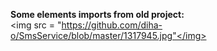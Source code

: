 <b>Some elements imports from old project:</b>
<br>
<img src = "https://github.com/diha-o/SmsService/blob/master/1317945.jpg"</img>
